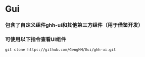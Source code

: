 # Gui
### 包含了自定义组件ghh-ui和其他第三方组件（用于借鉴开发）
### 可使用以下指令查看UI组件
```
git clone https://github.com/GengHH/Gui/ghh-ui.git
```
